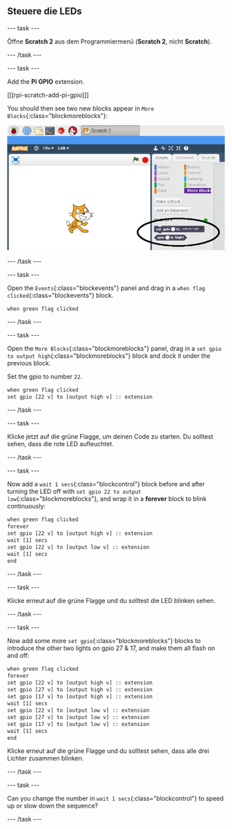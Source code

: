 ## Steuere die LEDs

\--- task \---

Öffne **Scratch 2** aus dem Programmiermenü (**Scratch 2**, nicht **Scratch**).

\--- /task \---

\--- task \---

Add the **Pi GPIO** extension.

[[[rpi-scratch-add-pi-gpio]]]

You should then see two new blocks appear in `More Blocks`{:class="blockmoreblocks"}:

![pi gpio blocks in ](images/scratch2-1-annotated.png)

\--- /task \---

\--- task \---

Open the `Events`{:class="blockevents"} panel and drag in a `when flag clicked`{:class="blockevents"} block.

```blocks
when green flag clicked
```

\--- /task \---

\--- task \---

Open the `More Blocks`{:class="blockmoreblocks"} panel, drag in a `set gpio to output high`{:class="blockmoreblocks"} block and dock it under the previous block.

Set the gpio to number `22`.

```blocks
when green flag clicked
set gpio [22 v] to [output high v] :: extension
```

\--- /task \---

\--- task \---

Klicke jetzt auf die grüne Flagge, um deinen Code zu starten. Du solltest sehen, dass die rote LED aufleuchtet.

\--- /task \---

\--- task \---

Now add a `wait 1 secs`{:class="blockcontrol"} block before and after turning the LED off with `set gpio 22 to output low`{:class="blockmoreblocks"}, and wrap it in a **forever** block to blink continuously:

```blocks
when green flag clicked
forever
set gpio [22 v] to [output high v] :: extension
wait [1] secs
set gpio [22 v] to [output low v] :: extension
wait [1] secs
end
```

\--- /task \---

\--- task \---

Klicke erneut auf die grüne Flagge und du solltest die LED blinken sehen.

\--- /task \---

\--- task \---

Now add some more `set gpio`{:class="blockmoreblocks"} blocks to introduce the other two lights on gpio 27 & 17, and make them all flash on and off:

```blocks
when green flag clicked
forever
set gpio [22 v] to [output high v] :: extension
set gpio [27 v] to [output high v] :: extension
set gpio [17 v] to [output high v] :: extension
wait [1] secs
set gpio [22 v] to [output low v] :: extension
set gpio [27 v] to [output low v] :: extension
set gpio [17 v] to [output low v] :: extension
wait [1] secs
end
```

Klicke erneut auf die grüne Flagge und du solltest sehen, dass alle drei Lichter zusammen blinken.

\--- /task \---

\--- task \---

Can you change the number in `wait 1 secs`{:class="blockcontrol"} to speed up or slow down the sequence?

\--- /task \---